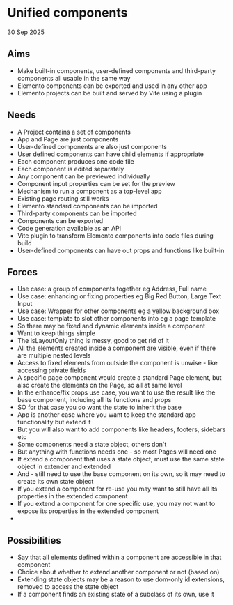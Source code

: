 Unified components
==================

30 Sep 2025

Aims
----

- Make built-in components, user-defined components and third-party components all usable in the same way
- Elemento components can be exported and used in any other app
- Elemento projects can be built and served by Vite using a plugin

Needs
-----

- A Project contains a set of components
- App and Page are just components
- User-defined components are also just components
- User defined components can have child elements if appropriate
- Each component produces one code file
- Each component is edited separately
- Any component can be previewed individually
- Component input properties can be set for the preview
- Mechanism to run a component as a top-level app
- Existing page routing still works
- Elemento standard components can be imported
- Third-party components can be imported
- Components can be exported
- Code generation available as an API
- Vite plugin to transform Elemento components into code files during build
- User-defined components can have out props and functions like built-in

Forces
------

- Use case: a group of components together eg Address, Full name
- Use case: enhancing or fixing properties eg Big Red Button, Large Text Input
- Use case: Wrapper for other components eg a yellow background box
- Use case: template to slot other components into eg a page template
- So there may be fixed and dynamic elements inside a component
- Want to keep things simple
- The isLayoutOnly thing is messy, good to get rid of it
- All the elements created inside a component are visible, even if there are multiple nested levels
- Access to fixed elements from outside the component is unwise - like accessing private fields
- A specific page component would create a standard Page element, but also create the elements on the Page, so all at same level
- In the enhance/fix props use case, you want to use the result like the base component, including all its functions and props
- SO for that case you do want the state to inherit the base
- App is another case where you want to keep the standard app functionality but extend it
- But you will also want to add components like headers, footers, sidebars etc
- Some components need a state object, others don't
- But anything with functions needs one - so most Pages will need one
- If extend a component that uses a state object, must use the same state object in extender and extended
- And - still need to use the base component on its own, so it may need to create its own state object
- If you extend a component for re-use you may want to still have all its properties in the extended component
- If you extend a component for one specific use, you may not want to expose its properties in the extended component
-

Possibilities
-------------

- Say that all elements defined within a component are accessible in that component
- Choice about whether to extend another component or not (based on)
- Extending state objects may be a reason to use dom-only id extensions, removed to access the state object
- If a component finds an existing state of a subclass of its own, use it 
